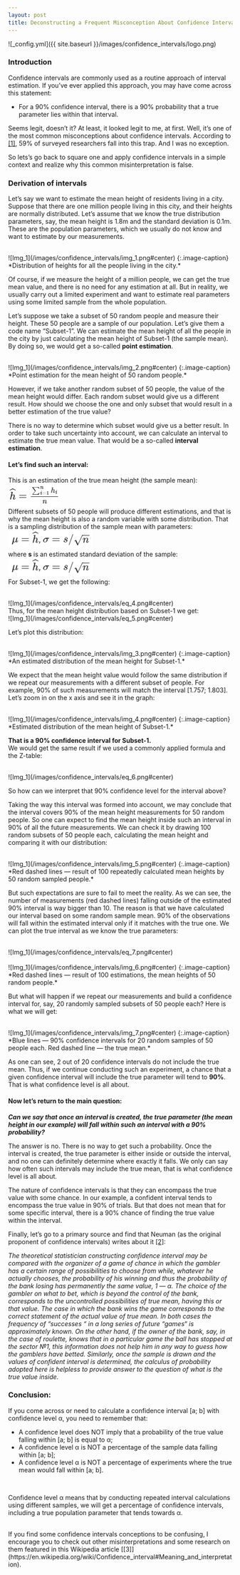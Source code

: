 ```yaml
---
layout: post
title: Deconstructing a Frequent Misconception About Confidence Intervals
---
```


![_config.yml]({{ site.baseurl }}/images/confidence_intervals/logo.png)

### Introduction
Confidence intervals are commonly used as a routine approach of interval estimation. If you’ve ever applied this approach, you may have come across this statement:

* For a 90% confidence interval, there is a 90% probability that a true parameter lies within that interval. <br>

Seems legit, doesn’t it? At least, it looked legit to me, at first. Well, it’s one of the most common misconceptions about confidence intervals. According to [[1]](http://www.ejwagenmakers.com/inpress/HoekstraEtAlPBR.pdf), 59% of surveyed researchers fall into this trap. And I was no exception.

So lets’s go back to square one and apply confidence intervals in a simple context and realize why this common misinterpretation is false. <br>

### Derivation of intervals
Let’s say we want to estimate the mean height of residents living in a city. Suppose that there are one million people living in this city, and their heights are normally distributed. Let’s assume that we know the true distribution parameters, say, the mean height is 1.8m and the standard deviation is 0.1m. These are the population parameters, which we usually do not know and want to estimate by our measurements.

<br>
![Img_1](/images/confidence_intervals/img_1.png#center)
{:.image-caption}
*Distribution of heights for all the people living in the city.*
<br>

Of course, if we measure the height of a million people, we can get the true mean value, and there is no need for any estimation at all. But in reality, we usually carry out a limited experiment and want to estimate real parameters using some limited sample from the whole population. <br>

Let’s suppose we take a subset of 50 random people and measure their height. These 50 people are a sample of our population. Let’s give them a code name “Subset-1”. We can estimate the mean height of all the people in the city by just calculating the mean height of Subset-1 (the sample mean). By doing so, we would get a so-called **point estimation**.

<br>
![Img_1](/images/confidence_intervals/img_2.png#center)
{:.image-caption}
*Point estimation for the mean height of 50 random people.*
<br>

However, if we take another random subset of 50 people, the value of the mean height would differ. Each random subset would give us a different result. How should we choose the one and only subset that would result in a better estimation of the true value? <br>

There is no way to determine which subset would give us a better result. In order to take such uncertainty into account, we can calculate an interval to estimate the true mean value. That would be a so-called **interval estimation**. <br>

#### Let’s find such an interval:
This is an estimation of the true mean height (the sample mean): 
<br>
![Img_1](/images/confidence_intervals/eq_1.png#center)
<br>
Different subsets of 50 people will produce different estimations, and that is why the mean height is also a random variable with some distribution. That is a sampling distribution of the sample mean with parameters:
<br>
![Img_1](/images/confidence_intervals/eq_2.png#center)
<br>
where **s** is an estimated standard deviation of the sample:
<br>
![Img_1](/images/confidence_intervals/eq_3.png#center)
<br>
For Subset-1, we get the following:

<br>
![Img_1](/images/confidence_intervals/eq_4.png#center)
<br>
Thus, for the mean height distribution based on Subset-1 we get:

<br>
![Img_1](/images/confidence_intervals/eq_5.png#center)
<br>

Let’s plot this distribution:

<br>
![Img_1](/images/confidence_intervals/img_3.png#center)
{:.image-caption}
*An estimated distribution of the mean height for Subset-1.*
<br>

We expect that the mean height value would follow the same distribution if we repeat our measurements with a different subset of people. For example, 90% of such measurements will match the interval [1.757; 1.803]. Let’s zoom in on the x axis and see it in the graph:

<br>
![Img_1](/images/confidence_intervals/img_4.png#center)
{:.image-caption}
*Estimated distribution of the mean height of Subset-1.*
<br>

**That is a 90% confidence interval for Subset-1.** <br>
We would get the same result if we used a commonly applied formula and the Z-table:

<br>
![Img_1](/images/confidence_intervals/eq_6.png#center)
<br>

So how can we interpret that 90% confidence level for the interval above? <br>

Taking the way this interval was formed into account, we may conclude that the interval covers 90% of the mean height measurements for 50 random people. So one can expect to find the mean height inside such an interval in 90% of all the future measurements. We can check it by drawing 100 random subsets of 50 people each, calculating the mean height and comparing it with our distribution:

<br>
![Img_1](/images/confidence_intervals/img_5.png#center)
{:.image-caption}
*Red dashed lines — result of 100 repeatedly calculated mean heights by 50 random sampled people.*
<br>

But such expectations are sure to fail to meet the reality. As we can see, the number of measurements (red dashed lines) falling outside of the estimated 90% interval is way bigger than 10. The reason is that we have calculated our interval based on some random sample mean. 90% of the observations will fall within the estimated interval only if it matches with the true one. We can plot the true interval as we know the true parameters:

<br>
![Img_1](/images/confidence_intervals/eq_7.png#center)
<br>

<br>
![Img_1](/images/confidence_intervals/img_6.png#center)
{:.image-caption}
*Red dashed lines — result of 100 estimations, the mean heights of 50 random people.*
<br>

But what will happen if we repeat our measurements and build a confidence interval for, say, 20 randomly sampled subsets of 50 people each? Here is what we will get:

<br>
![Img_1](/images/confidence_intervals/img_7.png#center)
{:.image-caption}
*Blue lines — 90% confidence intervals for 20 random samples of 50 people each. Red dashed line — the true mean.*
<br>

As one can see, 2 out of 20 confidence intervals do not include the true mean. Thus, if we continue conducting such an experiment, a chance that a given confidence interval will include the true parameter will tend to **90%**. That is what confidence level is all about. <br>

#### Now let’s return to the main question: 

***Can we say that once an interval is created, the true parameter (the mean height in our example) will fall within such an interval with a 90% probability?***
<br> 

The answer is no. There is no way to get such a probability. Once the interval is created, the true parameter is either inside or outside the interval, and no one can definitely determine where exactly it falls. We only can say how often such intervals may include the true mean, that is what confidence level is all about.

The nature of confidence intervals is that they can encompass the true value with some chance. In our example, a confident interval tends to encompass the true value in 90% of trials. But that does not mean that for some specific interval, there is a 90% chance of finding the true value within the interval.

Finally, let’s go to a primary source and find that Neuman (as the original proponent of confidence intervals) writes about it [[2]](http://gauss.stat.su.se/master/slht/probability_pdf/outline_of_a_theory_of_statistical_estimation_based_on_the_classical_theory_of_probability.pdf): <br>

*The theoretical statistician constructing confidence interval may be compared with the organizer of a game of chance in which the gambler has a certain range of possibilities to choose from while, whatever he actually chooses, the probability of his winning and thus the probability of the bank losing has permanently the same value, 1 — α. The choice of the gambler on what to bet, which is beyond the control of the bank, corresponds to the uncontrolled possibilities of true mean, having this or that value. The case in which the bank wins the game corresponds to the correct statement of the actual value of true mean. In both cases the frequency of “successes “ in a long series of future “games“ is approximately known. On the other hand, if the owner of the bank, say, in the case of roulette, knows that in a particular game the ball has stopped at the sector №1, this information does not help him in any way to guess how the gamblers have betted. Similarly, once the sample is drawn and the values of confident interval is determined, the calculus of probability adopted here is helpless to provide answer to the question of what is the true value inside.*

### Conclusion:
If you come across or need to calculate a confidence interval [a; b] with confidence level α, you need to remember that: <br>

* A confidence level does NOT imply that a probability of the true value falling within [a; b] is equal to α;
* A confidence level α is NOT a percentage of the sample data falling within [a; b];
* A confidence level α is NOT a percentage of experiments where the true mean would fall within [a; b].
<br>

Confidence level α means that by conducting repeated interval calculations using different samples, we will get a percentage of confidence intervals, including a true population parameter that tends towards α.

<br>
If you find some confidence intervals conceptions to be confusing, I encourage you to check out other misinterpretations and some research on them featured in this Wikipedia article [[3]](https://en.wikipedia.org/wiki/Confidence_interval#Meaning_and_interpretation).